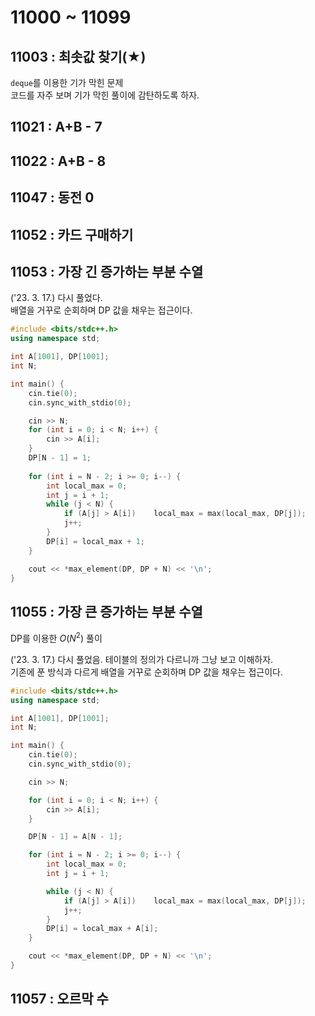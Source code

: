 # 11000 ~ 11099


## 11003 : 최솟값 찾기(★)
`deque`를 이용한 기가 막힌 문제  
코드를 자주 보며 기가 막힌 풀이에 감탄하도록 하자.

## 11021 : A+B - 7

## 11022 : A+B - 8

## 11047 : 동전 0

## 11052 : 카드 구매하기

## 11053 : 가장 긴 증가하는 부분 수열
('23. 3. 17.) 다시 풀었다.  
배열을 거꾸로 순회하며 DP 값을 채우는 접근이다.
```cpp
#include <bits/stdc++.h>
using namespace std;

int A[1001], DP[1001];
int N;

int main() {
	cin.tie(0);
	cin.sync_with_stdio(0);

	cin >> N;
	for (int i = 0; i < N; i++) {
		cin >> A[i];
	}
	DP[N - 1] = 1;
	
	for (int i = N - 2; i >= 0; i--) {
		int local_max = 0;
		int j = i + 1;
		while (j < N) {
			if (A[j] > A[i])	local_max = max(local_max, DP[j]);
			j++;
		}
		DP[i] = local_max + 1;
	}

	cout << *max_element(DP, DP + N) << '\n';
}
```

## 11055 : 가장 큰 증가하는 부분 수열
DP를 이용한 $O(N^2)$ 풀이  

('23. 3. 17.) 다시 풀었음. 테이블의 정의가 다르니까 그냥 보고 이해하자.  
기존에 푼 방식과 다르게 배열을 거꾸로 순회하며 DP 값을 채우는 접근이다.
```cpp
#include <bits/stdc++.h>
using namespace std;

int A[1001], DP[1001];
int N;

int main() {
	cin.tie(0);
	cin.sync_with_stdio(0);

	cin >> N;

	for (int i = 0; i < N; i++) {
		cin >> A[i];
	}

	DP[N - 1] = A[N - 1];

	for (int i = N - 2; i >= 0; i--) {
		int local_max = 0;
		int j = i + 1;

		while (j < N) {
			if (A[j] > A[i])	local_max = max(local_max, DP[j]);
			j++;
		}
		DP[i] = local_max + A[i];
	}

	cout << *max_element(DP, DP + N) << '\n';
}
```

## 11057 : 오르막 수
